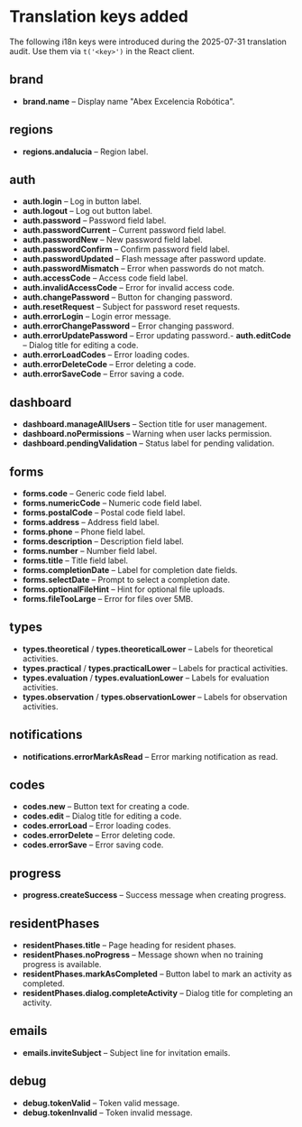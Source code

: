 # Translation keys added

The following i18n keys were introduced during the 2025-07-31 translation audit. Use them via `t('<key>')` in the React client.

## brand
- **brand.name** – Display name "Abex Excelencia Robótica".

## regions
- **regions.andalucia** – Region label.

## auth
- **auth.login** – Log in button label.
- **auth.logout** – Log out button label.
- **auth.password** – Password field label.
- **auth.passwordCurrent** – Current password field label.
- **auth.passwordNew** – New password field label.
- **auth.passwordConfirm** – Confirm password field label.
- **auth.passwordUpdated** – Flash message after password update.
- **auth.passwordMismatch** – Error when passwords do not match.
- **auth.accessCode** – Access code field label.
- **auth.invalidAccessCode** – Error for invalid access code.
- **auth.changePassword** – Button for changing password.
- **auth.resetRequest** – Subject for password reset requests.
- **auth.errorLogin** – Login error message.
- **auth.errorChangePassword** – Error changing password.
- **auth.errorUpdatePassword** – Error updating password.- **auth.editCode** – Dialog title for editing a code.
- **auth.errorLoadCodes** – Error loading codes.
- **auth.errorDeleteCode** – Error deleting a code.
- **auth.errorSaveCode** – Error saving a code.

## dashboard
- **dashboard.manageAllUsers** – Section title for user management.
- **dashboard.noPermissions** – Warning when user lacks permission.
- **dashboard.pendingValidation** – Status label for pending validation.
## forms
- **forms.code** – Generic code field label.
- **forms.numericCode** – Numeric code field label.
- **forms.postalCode** – Postal code field label.
- **forms.address** – Address field label.
- **forms.phone** – Phone field label.
- **forms.description** – Description field label.
- **forms.number** – Number field label.
- **forms.title** – Title field label.
- **forms.completionDate** – Label for completion date fields.
- **forms.selectDate** – Prompt to select a completion date.
- **forms.optionalFileHint** – Hint for optional file uploads.
- **forms.fileTooLarge** – Error for files over 5MB.

## types
- **types.theoretical** / **types.theoreticalLower** – Labels for theoretical activities.
- **types.practical** / **types.practicalLower** – Labels for practical activities.
- **types.evaluation** / **types.evaluationLower** – Labels for evaluation activities.
- **types.observation** / **types.observationLower** – Labels for observation activities.

## notifications
- **notifications.errorMarkAsRead** – Error marking notification as read.

## codes
- **codes.new** – Button text for creating a code.
- **codes.edit** – Dialog title for editing a code.
- **codes.errorLoad** – Error loading codes.
- **codes.errorDelete** – Error deleting code.
- **codes.errorSave** – Error saving code.

## progress
- **progress.createSuccess** – Success message when creating progress.

## residentPhases
- **residentPhases.title** – Page heading for resident phases.
- **residentPhases.noProgress** – Message shown when no training progress is available.
- **residentPhases.markAsCompleted** – Button label to mark an activity as completed.
- **residentPhases.dialog.completeActivity** – Dialog title for completing an activity.

## emails
- **emails.inviteSubject** – Subject line for invitation emails.

## debug
- **debug.tokenValid** – Token valid message.
- **debug.tokenInvalid** – Token invalid message.
